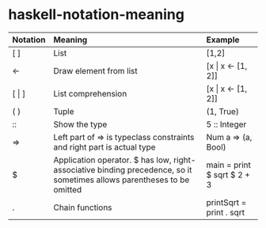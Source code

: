 # haskell-notation-meaning  

| Notation | Meaning | Example |    
| :--- | :------- | :--------- |  
| [ ] | List | [1,2] |  
| <- | Draw element from list | [x \| x <- [1, 2]] |  
| [ \| ] | List comprehension | [x \| x <- [1, 2]] |  
| ( ) | Tuple | (1, True) |  
| :: | Show the type | 5 :: Integer | 
| => | Left part of => is typeclass constraints and right part is actual type | Num a => (a, Bool) |  
| $ | Application operator. $ has low, right-associative binding precedence, so it sometimes allows parentheses to be omitted | main = print $ sqrt $ 2 + 3 |  
| . | Chain functions | printSqrt = print . sqrt |
